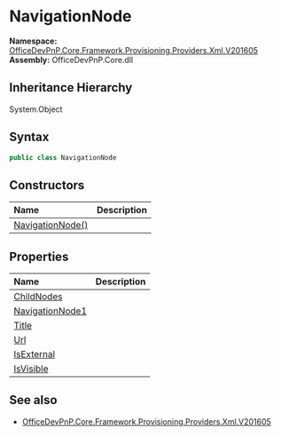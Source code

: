 # NavigationNode
  

**Namespace:** [OfficeDevPnP.Core.Framework.Provisioning.Providers.Xml.V201605](OfficeDevPnP.Core.Framework.Provisioning.Providers.Xml.V201605.md)  
**Assembly:** OfficeDevPnP.Core.dll  
## Inheritance Hierarchy
System.Object  
## Syntax
```C#
public class NavigationNode
```
## Constructors
|**Name**|**Description**|
|:-----|:-----|
| [NavigationNode()](OfficeDevPnP.Core.Framework.Provisioning.Providers.Xml.V201605.NavigationNode.Constructor1details.md) | 
## Properties
|**Name**|**Description**|
|:-----|:-----|
| [ChildNodes](OfficeDevPnP.Core.Framework.Provisioning.Providers.Xml.V201605.NavigationNode.ChildNodes.md) | 
| [NavigationNode1](OfficeDevPnP.Core.Framework.Provisioning.Providers.Xml.V201605.NavigationNode.NavigationNode1.md) | 
| [Title](OfficeDevPnP.Core.Framework.Provisioning.Providers.Xml.V201605.NavigationNode.Title.md) | 
| [Url](OfficeDevPnP.Core.Framework.Provisioning.Providers.Xml.V201605.NavigationNode.Url.md) | 
| [IsExternal](OfficeDevPnP.Core.Framework.Provisioning.Providers.Xml.V201605.NavigationNode.IsExternal.md) | 
| [IsVisible](OfficeDevPnP.Core.Framework.Provisioning.Providers.Xml.V201605.NavigationNode.IsVisible.md) | 
## See also
- [OfficeDevPnP.Core.Framework.Provisioning.Providers.Xml.V201605](OfficeDevPnP.Core.Framework.Provisioning.Providers.Xml.V201605.md)
